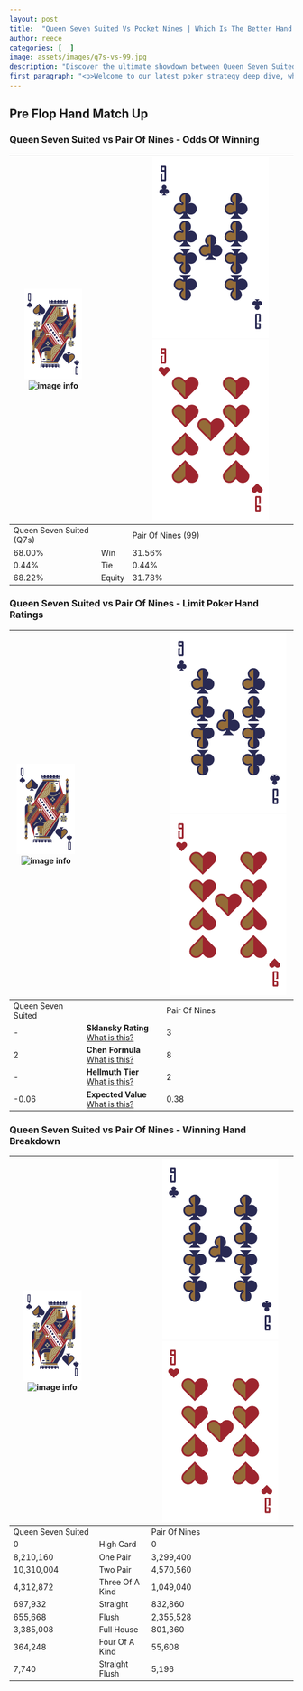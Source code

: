 ```yaml
---
layout: post
title:  "Queen Seven Suited Vs Pocket Nines | Which Is The Better Hand In Poker? A Complete Guide"
author: reece
categories: [  ]
image: assets/images/q7s-vs-99.jpg
description: "Discover the ultimate showdown between Queen Seven Suited and Pair Of Nines in poker! Uncover the odds, strategies, and scenarios where one hand triumphs over the other. Get ready to up your poker game with this thrilling analysis."
first_paragraph: "<p>Welcome to our latest poker strategy deep dive, where we're pitting two distinct hands against each other in a high-stakes showdown: Queen Seven Suited vs Pair Of Nines.</p><p>In the dynamic world of poker, every decision counts, and knowing which hand holds the upper hand is key to your success at the table.</p><p>In this article, we'll dissect these two hands, explore the scenarios where one dominates the other, and equip you with the knowledge to make strategic choices that can tip the odds in your favor.</p><p>Get ready to unravel the intriguing dynamics of these poker hands and elevate your game to new heights.</p>"
---
```




[comment]: # (sp0)

## Pre Flop Hand Match Up

<div class="table hand-ratings" markdown="1"> 



### Queen Seven Suited vs Pair Of Nines - Odds Of Winning


    
| ![image info](assets/images/hand1/Q.png) ![image info](assets/images/hand1/7s.png) |  | ![image info](assets/images/hand2/9.png) ![image info](assets/images/hand2/9o.png) |
| -------- | -------- | -------- |
| Queen Seven Suited (Q7s) |  | Pair Of Nines (99) |
| 68.00% | Win | 31.56% |
| 0.44% | Tie | 0.44% |
| 68.22% | Equity | 31.78% |




[comment]: # (sp1)



### Queen Seven Suited vs Pair Of Nines - Limit Poker Hand Ratings


    
| ![image info](assets/images/hand1/Q.png) ![image info](assets/images/hand1/7s.png) |  | ![image info](assets/images/hand2/9.png) ![image info](assets/images/hand2/9o.png) |
| -------- | -------- | -------- |
| Queen Seven Suited |  | Pair Of Nines |
| - | **Sklansky Rating** [What is this?](/sklansky-rating-explained) | 3 |
| 2 | **Chen Formula** [What is this?](/chen-formula-explained) | 8 |
| - | **Hellmuth Tier** [What is this?](/Hellmuth-tier-explained) | 2 |
| -0.06 | **Expected Value** [What is this?](/expected-value-explained) | 0.38 |




[comment]: # (sp2)



### Queen Seven Suited vs Pair Of Nines - Winning Hand Breakdown


    
| ![image info](assets/images/hand1/Q.png) ![image info](assets/images/hand1/7s.png) |  | ![image info](assets/images/hand2/9.png) ![image info](assets/images/hand2/9o.png) |
| -------- | -------- | -------- |
| Queen Seven Suited |  | Pair Of Nines |
| 0 | High Card | 0 |
| 8,210,160 | One Pair | 3,299,400 |
| 10,310,004 | Two Pair | 4,570,560 |
| 4,312,872 | Three Of A Kind | 1,049,040 |
| 697,932 | Straight | 832,860 |
| 655,668 | Flush | 2,355,528 |
| 3,385,008 | Full House | 801,360 |
| 364,248 | Four Of A Kind | 55,608 |
| 7,740 | Straight Flush | 5,196 |




[comment]: # (sp3)



</div>

[comment]: # (sp4)



[comment]: # (sp5)

